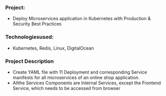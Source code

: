 ### Project: 
* Deploy Microservices application in Kubernetes with Production & Security Best Practices
### Technologiesused: 
* Kubernetes, Redis, Linux, DigitalOcean

### Project Description

* Create  YAML file with 11 Deployment and corresponding Service manifests for all microservices of an online shop application.
* Allthe  Services  Components are Internal Services, except the Frontend Service, which needs to be accessed from browser
